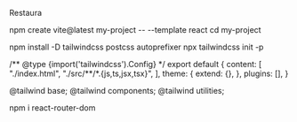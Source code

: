 Restaura

npm create vite@latest my-project -- --template react
cd my-project

npm install -D tailwindcss postcss autoprefixer
npx tailwindcss init -p

/** @type {import('tailwindcss').Config} \*/
export default {
content: [
"./index.html",
"./src/**/\*.{js,ts,jsx,tsx}",
],
theme: {
extend: {},
},
plugins: [],
}

@tailwind base;
@tailwind components;
@tailwind utilities;

npm i react-router-dom
